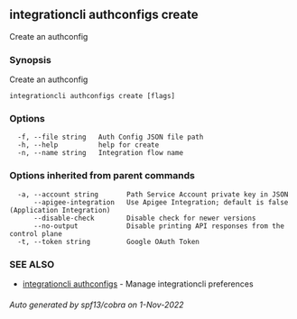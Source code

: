 ## integrationcli authconfigs create

Create an authconfig

### Synopsis

Create an authconfig

```
integrationcli authconfigs create [flags]
```

### Options

```
  -f, --file string   Auth Config JSON file path
  -h, --help          help for create
  -n, --name string   Integration flow name
```

### Options inherited from parent commands

```
  -a, --account string       Path Service Account private key in JSON
      --apigee-integration   Use Apigee Integration; default is false (Application Integration)
      --disable-check        Disable check for newer versions
      --no-output            Disable printing API responses from the control plane
  -t, --token string         Google OAuth Token
```

### SEE ALSO

* [integrationcli authconfigs](integrationcli_authconfigs.md)	 - Manage integrationcli preferences

###### Auto generated by spf13/cobra on 1-Nov-2022
